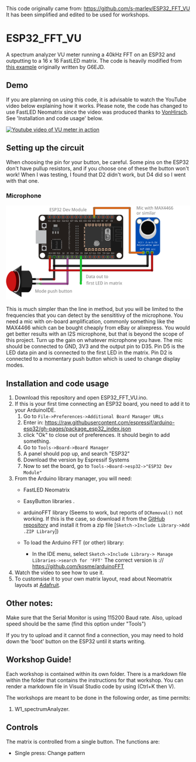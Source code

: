 This code originally came from: https://github.com/s-marley/ESP32_FFT_VU
It has been simplified and edited to be used for workshops.

# ESP32_FFT_VU
A spectrum analyzer VU meter running a 40kHz FFT on an ESP32 and outputting to a 16 x 16 FastLED matrix. The code is heavily modified from [this example](https://github.com/G6EJD/ESP32-8266-Audio-Spectrum-Display/blob/master/ESP32_Spectrum_Display_02.ino) originally written by G6EJD.

## Demo
If you are planning on using this code, it is advisable to watch the YouTube video below explaining how it works. Please note, the code has changed to use FastLED Neomatrix since the video was produced thanks to [VonHirsch](https://github.com/VonHirsch/). See 'Installation and code usage' below.

[![Youtube video of VU meter in action](http://img.youtube.com/vi/Mgh2WblO5_c/0.jpg)](https://www.youtube.com/watch?v=Mgh2WblO5_c)

## Setting up the circuit
When choosing the pin for your button, be careful. Some pins on the ESP32 don't have pullup resistors, and if you choose one of these the button won't work! When I was testing, I found that D2 didn't work, but D4 did so I went with that one.


### Microphone
![Circuit for using a microphone](Microphone_bb.png)

This is much simpler than the line in method, but you will be limited to the frequencies that you can detect by the sensititivy of the microphone. You need a mic with on-board amplification, commonly something like the MAX4466 which can be bought cheaply from eBay or alixepress. You would get better results with an I2S microphone, but that is beyond the scope of this project. Turn up the gain on whatever microphone you have. The mic should be connected to GND, 3V3 and the output pin to D35. Pin D5 is the LED data pin and is connected to the first LED in the matrix. Pin D2 is connected to a momentary push button which is used to change display modes.

## Installation and code usage
1. Download this repository and open ESP32_FFT_VU.ino.
2. If this is your first time connecting an ESP32 board, you need to add it to your ArduinoIDE.
    1. Go to `File->Preferences->Additional Board Manager URLs`
    2. Enter in: https://raw.githubusercontent.com/espressif/arduino-esp32/gh-pages/package_esp32_index.json
    3. click "Ok" to close out of preferences. It should begin to add something.
    4. Go to `Tools->Board->Board Manager`
    5. A panel should pop up, and search "ESP32"
    6. Download the version by Espressif Systems
    7. Now to set the board, go to `Tools->Board->esp32->"ESP32 Dev Module"`
3. From the Arduino library manager, you will need:
    - FastLED Neomatrix
    - EasyButton libraries . 
    - arduinoFFT library (Seems to work, but reports of `DCRemoval()` not working. If this is the case, so download it from the [GitHub repository](https://github.com/kosme/arduinoFFT) and install it from a zip file [`Sketch->Include Library->Add .ZIP Library`])
    
    - To load the Arduino FFT (or other) library:

        - In the IDE menu, select `Sketch->Include Library-> Manage Libraries->search for 'FFT'` 
                The correct version is :// https://github.com/kosme/arduinoFFT
4. Watch the video to see how to use it.
5. To customsise it to your own matrix layout, read about Neomatrix layouts at [Adafruit](https://learn.adafruit.com/adafruit-neopixel-uberguide/neomatrix-library#layouts-2894555-5).

## Other notes:
Make sure that the Serial Monitor is using 115200 Baud rate. Also, upload speed should be the same (find this option under "Tools")

If you try to upload and it cannot find a connection, you may need to hold down the 'boot' button on the ESP32 until it starts writing.

## Workshop Guide!
Each workshop is contained within its own folder. There is a markdown file within the folder that contains the instructions for that workshop. You can render a markdown file in Visual Studio code by using (Ctrl+K then V).

The workshops are meant to be done in the following order, as time permits:
1. W1_spectrumAnalyzer.

## Controls
The matrix is controlled from a single button. The functions are:
- Single press: Change pattern


